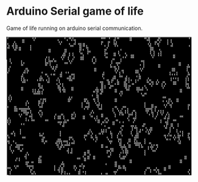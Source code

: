 # Arduino Serial game of life
Game of life running on arduino serial communication.

![Life of game](./gameoflife001.PNG)
